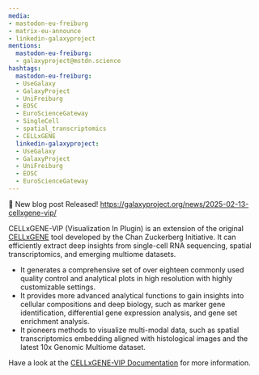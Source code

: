 ```yaml
---
media:
- mastodon-eu-freiburg
- matrix-eu-announce
- linkedin-galaxyproject
mentions:
  mastodon-eu-freiburg:
  - galaxyproject@mstdn.science
hashtags:
  mastodon-eu-freiburg:
  - UseGalaxy
  - GalaxyProject
  - UniFreiburg
  - EOSC
  - EuroScienceGateway
  - SingleCell
  - spatial_transcriptomics
  - CELLxGENE
  linkedin-galaxyproject:
  - UseGalaxy
  - GalaxyProject
  - UniFreiburg
  - EOSC
  - EuroScienceGateway
---
```

📝 New blog post Released!
https://galaxyproject.org/news/2025-02-13-cellxgene-vip/

CELLxGENE-VIP (Visualization In Plugin) is an extension of the original [CELLxGENE](https://github.com/chanzuckerberg/cellxgene) tool developed by the Chan Zuckerberg Initiative.
It can efficiently extract deep insights from single-cell RNA sequencing, spatial transcriptomics, and emerging multiome datasets.


* It generates a comprehensive set of over eighteen commonly used quality control and analytical plots in high resolution with highly customizable settings.
* It provides more advanced analytical functions to gain insights into cellular compositions and deep biology, such as marker gene identification, differential gene expression analysis, and gene set enrichment analysis.
* It pioneers methods to visualize multi-modal data, such as spatial transcriptomics embedding aligned with histological images and the latest 10x Genomic Multiome dataset.

  


Have a look at the [CELLxGENE-VIP Documentation](https://interactivereport.github.io/cellxgene_VIP/tutorial/docs/) for more information.